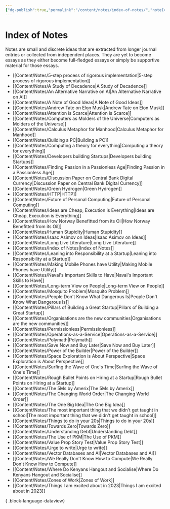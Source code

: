 ```yaml
---
{"dg-publish":true,"permalink":"/content/notes/index-of-notes/","noteIcon":"2"}
---
```


# Index of Notes

Notes are small and discrete ideas that are extracted from longer journal entries or collected from independent places. They are yet to become essays as they either become full-fledged essays or simply be supportive material for those essays. 
- [[Content/Notes/5-step process of rigorous implementation\|5-step process of rigorous implementation]]
- [[Content/Notes/A Study of Decadence\|A Study of Decadence]]
- [[Content/Notes/An Alternative Narrative on AI\|An Alternative Narrative on AI]]
- [[Content/Notes/A Note of Good Ideas\|A Note of Good Ideas]]
- [[Content/Notes/Andrew Tate on Elon Musk\|Andrew Tate on Elon Musk]]
- [[Content/Notes/Attention is Scarce\|Attention is Scarce]]
- [[Content/Notes/Computers as Molders of the Universe\|Computers as Molders of the Universe]]
- [[Content/Notes/Calculus Metaphor for Manhood\|Calculus Metaphor for Manhood]]
- [[Content/Notes/Building a PC\|Building a PC]]
- [[Content/Notes/Computing a theory for everything\|Computing a theory for everything]]
- [[Content/Notes/Developers building Startups\|Developers building Startups]]
- [[Content/Notes/Finding Passion in a Passionless Age\|Finding Passion in a Passionless Age]]
- [[Content/Notes/Discussion Paper on Central Bank Digital Currency\|Discussion Paper on Central Bank Digital Currency]]
- [[Content/Notes/Green Hydrogen\|Green Hydrogen]]
- [[Content/Notes/HTTP\|HTTP]]
- [[Content/Notes/Future of Personal Computing\|Future of Personal Computing]]
- [[Content/Notes/Ideas are Cheap, Execution is Everything\|Ideas are Cheap, Execution is Everything]]
- [[Content/Notes/How Norway Benefitted from its Oil\|How Norway Benefitted from its Oil]]
- [[Content/Notes/Human Stupidity\|Human Stupidity]]
- [[Content/Notes/Isaac Asimov on Ideas\|Isaac Asimov on Ideas]]
- [[Content/Notes/Long Live Literature\|Long Live Literature]]
- [[Content/Notes/Index of Notes\|Index of Notes]]
- [[Content/Notes/Leaning into Responsibility at a Startup\|Leaning into Responsibility at a Startup]]
- [[Content/Notes/Making Mobile Phones have Utility\|Making Mobile Phones have Utility]]
- [[Content/Notes/Naval's Important Skills to Have\|Naval's Important Skills to Have]]
- [[Content/Notes/Long-term View on People\|Long-term View on People]]
- [[Content/Notes/Mosquito Problem\|Mosquito Problem]]
- [[Content/Notes/People Don't Know What Dangerous Is\|People Don't Know What Dangerous Is]]
- [[Content/Notes/Pillars of Building a Great Startup\|Pillars of Building a Great Startup]]
- [[Content/Notes/Organisations are the new communities\|Organisations are the new communities]]
- [[Content/Notes/Permissionless\|Permissionless]]
- [[Content/Notes/Operations-as-a-Service\|Operations-as-a-Service]]
- [[Content/Notes/Polymath\|Polymath]]
- [[Content/Notes/Save Now and Buy Later\|Save Now and Buy Later]]
- [[Content/Notes/Power of the Builder\|Power of the Builder]]
- [[Content/Notes/Space Exploration is About Perspective\|Space Exploration is About Perspective]]
- [[Content/Notes/Surfing the Wave of One's Time\|Surfing the Wave of One's Time]]
- [[Content/Notes/Rough Bullet Points on Hiring at a Startup\|Rough Bullet Points on Hiring at a Startup]]
- [[Content/Notes/The 5Ms by Amerix\|The 5Ms by Amerix]]
- [[Content/Notes/The Changing World Order\|The Changing World Order]]
- [[Content/Notes/The One Big Idea\|The One Big Idea]]
- [[Content/Notes/The most important thing that we didn't get taught in school\|The most important thing that we didn't get taught in school]]
- [[Content/Notes/Things to do in your 20s\|Things to do in your 20s]]
- [[Content/Notes/Towards Zero\|Towards Zero]]
- [[Content/Notes/Understanding Debt\|Understanding Debt]]
- [[Content/Notes/The Use of PKM\|The Use of PKM]]
- [[Content/Notes/Value Prop Story Test\|Value Prop Story Test]]
- [[Content/Notes/Urge to write\|Urge to write]]
- [[Content/Notes/Vector Databases and AI\|Vector Databases and AI]]
- [[Content/Notes/We Really Don't Know How to Compute\|We Really Don't Know How to Compute]]
- [[Content/Notes/Where Do Kenyans Hangout and Socialise\|Where Do Kenyans Hangout and Socialise]]
- [[Content/Notes/Zones of Work\|Zones of Work]]
- [[Content/Notes/Things I am excited about in 2023\|Things I am excited about in 2023]]

{ .block-language-dataview}
